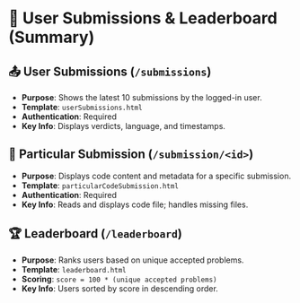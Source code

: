 # 🧾 User Submissions & Leaderboard (Summary)

## 📤 User Submissions (`/submissions`)
- **Purpose**: Shows the latest 10 submissions by the logged-in user.
- **Template**: `userSubmissions.html`
- **Authentication**: Required
- **Key Info**: Displays verdicts, language, and timestamps.

## 📄 Particular Submission (`/submission/<id>`)
- **Purpose**: Displays code content and metadata for a specific submission.
- **Template**: `particularCodeSubmission.html`
- **Authentication**: Required
- **Key Info**: Reads and displays code file; handles missing files.

## 🏆 Leaderboard (`/leaderboard`)
- **Purpose**: Ranks users based on unique accepted problems.
- **Template**: `leaderboard.html`
- **Scoring**: `score = 100 * (unique accepted problems)`
- **Key Info**: Users sorted by score in descending order.

